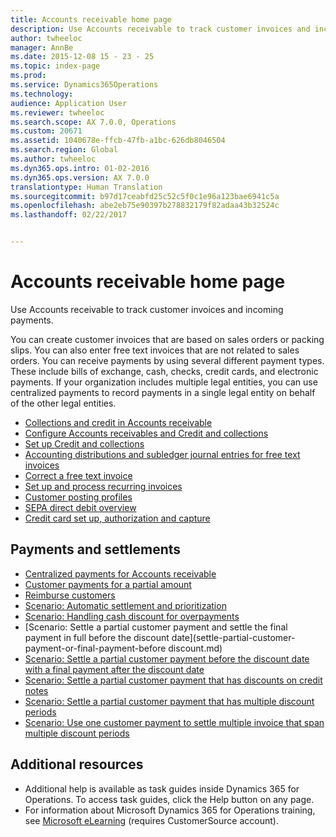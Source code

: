 ```yaml
---
title: Accounts receivable home page
description: Use Accounts receivable to track customer invoices and incoming payments.
author: twheeloc
manager: AnnBe
ms.date: 2015-12-08 15 - 23 - 25
ms.topic: index-page
ms.prod: 
ms.service: Dynamics365Operations
ms.technology: 
audience: Application User
ms.reviewer: twheeloc
ms.search.scope: AX 7.0.0, Operations
ms.custom: 20671
ms.assetid: 1040678e-ffcb-47fb-a1bc-626db8046504
ms.search.region: Global
ms.author: twheeloc
ms.dyn365.ops.intro: 01-02-2016
ms.dyn365.ops.version: AX 7.0.0
translationtype: Human Translation
ms.sourcegitcommit: b97d17ceabfd25c52c5f0c1e96a123bae6941c5a
ms.openlocfilehash: abe2eb75e90397b278832179f82adaa43b32524c
ms.lasthandoff: 02/22/2017


---
```


# <a name="accounts-receivable-home-page"></a>Accounts receivable home page

Use Accounts receivable to track customer invoices and incoming payments.

You can create customer invoices that are based on sales orders or packing slips. You can also enter free text invoices that are not related to sales orders. You can receive payments by using several different payment types. These include bills of exchange, cash, checks, credit cards, and electronic payments. If your organization includes multiple legal entities, you can use centralized payments to record payments in a single legal entity on behalf of the other legal entities.

-   [Collections and credit in Accounts receivable](collections-credit-accounts-receivable.md)
-   [Configure Accounts receivables and Credit and collections](accounts-receivables-set-up-overview.md)
-   [Set up Credit and collections](http://ax.help.dynamics.com/en/wiki/set-up-credit-and-collections/)
-   [Accounting distributions and subledger journal entries for free text invoices](accounting-distributions-subledger-journal-entries-free-text-invoices.md)
-   [Correct a free text invoice](correct-free-text-invoice.md)
-   [Set up and process recurring invoices](set-up-process-recurring-invoices.md)
-   [Customer posting profiles](customer-posting-profiles.md)
-   [SEPA direct debit overview](sepa-direct-debit-overview.md)
-   [Credit card set up, authorization and capture](credit-card-authorizations.md)

## <a name="payments-and-settlements"></a>Payments and settlements
-   [Centralized payments for Accounts receivable](centralized-payments-accounts-receivable.md)
-   [Customer payments for a partial amount](customer-payments-partial-amount.md)
-   [Reimburse customers](reimburse-customers.md)
-   [Scenario: Automatic settlement and prioritization](automatic-settlement-prioritization.md)
-   [Scenario: Handling cash discount for overpayments](cash-discount-handling-overpayments.md)
-   [Scenario: Settle a partial customer payment and settle the final payment in full before the discount date](settle-partial-customer-payment-or-final-payment-before discount.md)
-   [Scenario: Settle a partial customer payment before the discount date with a final payment after the discount date](settle-partial-customer-payment-before-discount-or-final-payment-after.md)
-   [Scenario: Settle a partial customer payment that has discounts on credit notes](settle-partial-customer-payment-discounts-credit-notes.md)
-   [Scenario: Settle a partial customer payment that has multiple discount periods](settle-partial-customer-payment-multiple-discount-periods.md)
-   [Scenario: Use one customer payment to settle multiple invoice that span multiple discount periods](customer-payment-settle-multiple-invoices-multiple-discount-periods.md)

## <a name="additional-resources"></a>Additional resources
-   Additional help is available as task guides inside Dynamics 365 for Operations. To access task guides, click the Help button on any page.
-   For information about Microsoft Dynamics 365 for Operations training, see [Microsoft eLearning](https://mbs2.microsoft.com/members/elearning/dynamicstrainingcert.aspx) (requires CustomerSource account).



